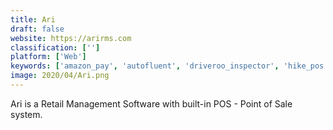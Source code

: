 ```yaml
---
title: Ari
draft: false 
website: https://arirms.com
classification: ['']
platform: ['Web']
keywords: ['amazon_pay', 'autofluent', 'driveroo_inspector', 'hike_pos', 'milagro', 'odoo_point_of_sale', 'paypal', 'payoneer', 'prism_point_of_sale', 'profitboost_software', 'protractor', 'sage_50cloud', 'shopcontroller', 'shopmonkey', 'shopware', 'silverware', 'slickpos', 'square', 'stripe', 'tanpay', 'workshop_software', 'eznetpos', 'unicenta_opos']
image: 2020/04/Ari.png
---
```

Ari is a Retail Management Software with built-in POS - Point of Sale system.